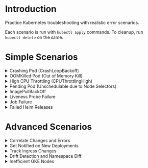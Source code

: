 # Introduction 
Practice Kubernetes troubleshooting with realistic error scenarios.

Each scenario is run with `kubectl apply` commands. To cleanup, run `kubectl delete` on the same.

# Simple Scenarios

<details>
<summary>Crashing Pod (CrashLoopBackoff)</summary>

```
kubectl apply -f https://raw.githubusercontent.com/robusta-dev/kubernetes-demos/main/crashpod/broken.yaml
```

To get notifications like below, install [Robusta](https://github.com/robusta-dev/robusta):
<img width="500" src="./example_images/crashingpod.png">
</details>


<details>
<summary>OOMKilled Pod (Out of Memory Kill)</summary>

```
kubectl apply -f https://raw.githubusercontent.com/robusta-dev/kubernetes-demos/main/oomkill/oomkill_job.yaml
```

To get notifications like below, install [Robusta](https://github.com/robusta-dev/robusta):
<img width="500" src="./example_images/oomkillpod.png">
</details>


<details>
<summary>High CPU Throttling (CPUThrottlingHigh)</summary>

Apply the following YAML and wait **15 minutes**. (CPU throttling is only an issue if it occurs for a meaningful period of time. Less than 15 minutes of throttling typically does not trigger an alert.)

```
kubectl apply -f https://raw.githubusercontent.com/robusta-dev/kubernetes-demos/main/cpu_throttling/throttling.yaml
```

To get notifications like below, install [Robusta](https://github.com/robusta-dev/robusta):
<img width="500" src="./example_images/highcputhrottling.png"> 
</details>


<details>
<summary>Pending Pod (Unschedulable due to Node Selectors)</summary>

Apply the following YAML and wait **15 minutes**. (By default, most systems only alert after pods are pending for 15 minutes. This prevents false alarms on autoscaled clusters, where it's OK for pods to be temporarily pending.)

```
kubectl apply -f https://raw.githubusercontent.com/robusta-dev/kubernetes-demos/main/pending_pods/pending_pod_node_selector.yaml
```

To get notifications like below, install [Robusta](https://github.com/robusta-dev/robusta):
<img width="500" src="./example_images/pendingpod.png">
</details>



<details>
<summary>ImagePullBackOff</summary>

```
kubectl apply -f https://raw.githubusercontent.com/robusta-dev/kubernetes-demos/main/image_pull_backoff/no_such_image.yaml 
```

To get notifications like below, install [Robusta](https://github.com/robusta-dev/robusta):
<img width="500" src="./example_images/imagepullbackoff.png">
</details>



<details>
<summary>Liveness Probe Failure</summary>

```
kubectl apply -f https://raw.githubusercontent.com/robusta-dev/kubernetes-demos/main/liveness_probe_fail/failing_liveness_probe.yaml
```

To get notifications like below, install [Robusta](https://github.com/robusta-dev/robusta):
<img width="500" src="./example_images/failedlivenessprobe.png">
</details>



<details>
<summary>Job Failure</summary>
The job will fail after 60 seconds, then attempt to run again. After two attempts, it will fail for good.

```
kubectl apply -f https://raw.githubusercontent.com/robusta-dev/kubernetes-demos/main/job_failure/job_crash.yaml
```

To get notifications like below, install [Robusta](https://github.com/robusta-dev/robusta):
<img width="500" src="./example_images/failingjobs.png">
</details>



<details>
<summary>Failed Helm Releases</summary>
Deliberately deploy a failing Helm release:

```shell
helm repo add robusta https://robusta-charts.storage.googleapis.com && helm repo update
helm install kubewatch robusta/kubewatch --set='rbac.create=true,updateStrategy.type=Error' --namespace demo-namespace
```

Upgrade the release so it succeeds:
```shell
helm upgrade kubewatch robusta/kubewatch --set='rbac.create=true' --namespace demo-namespace --create-namespace
```

Clean up by removing the release and deleting the namespace:
```shell
helm del kubewatch  --namespace demo-namespace 
kubectl delete namespace demo-namespace 
```

To get notifications like below, install [Robusta](https://github.com/robusta-dev/robusta) and setup [Helm Releases Monitoring](https://docs.robusta.dev/master/playbook-reference/triggers/helm-releases-monitoring.html) 
<img width="500" src="./example_images/helm_monitoring_kubewatch.png">
</details>


# Advanced Scenarios

<details>
<summary>Correlate Changes and Errors</summary>

Deploy a healthy pod. Then break it. 

```shell
kubectl apply -f https://raw.githubusercontent.com/robusta-dev/kubernetes-demos/main/crashpod/healthy.yaml
kubectl apply -f https://raw.githubusercontent.com/robusta-dev/kubernetes-demos/main/crashpod/broken.yaml
```
If someone else made this change, would you be able to immediately pinpoint the change that broke the application?

To get notifications like below, install [Robusta](https://github.com/robusta-dev/robusta).

<img width="500" src="./example_images/changetracking.png">
</details>



<details>
<summary>Get Notified on New Deployments</summary>

Create an nginx deployment. Then change the image tag to simulate an unexpected image tag change.

```shell
kubectl apply -f https://raw.githubusercontent.com/robusta-dev/kubernetes-demos/main/deployment_image_change/before_image_change.yaml
kubectl apply -f https://raw.githubusercontent.com/robusta-dev/kubernetes-demos/main/deployment_image_change/after_image_change.yaml
```

To get notifications like below, install [Robusta](https://github.com/robusta-dev/robusta) and [setup Kubernetes change tracking](https://docs.robusta.dev/master/tutorials/playbook-track-changes.html)

<img width="500" src="./example_images/deployment-image-change.png">
</details>



<details>
<summary>Track Ingress Changes</summary>

Create an ingress. Then changes its port and path to simulate an unexpected ingress modification.

```shell
kubectl apply -f https://raw.githubusercontent.com/robusta-dev/kubernetes-demos/main/ingress_port_path_change/before_port_path_change.yaml
kubectl apply -f https://raw.githubusercontent.com/robusta-dev/kubernetes-demos/main/ingress_port_path_change/after_port_path_change.yaml
```

To get notifications like below, install [Robusta](https://github.com/robusta-dev/robusta) and [setup Kubernetes change tracking](https://docs.robusta.dev/master/tutorials/playbook-track-changes.html)

<img width="500" src="./example_images/ingress-image-change.png">
</details>



<details>
<summary>Drift Detection and Namespace Diff</summary>

Deploy two variants of the same application in different namespaces:

```shell
kubectl apply -f https://raw.githubusercontent.com/robusta-dev/kubernetes-demos/main/namespace_drift/example.yaml
```

Can you quickly tell the difference between the `compare1` and `compare2` namespaces? What is the drift between them?

To do so with Robusta, install [Robusta](https://github.com/robusta-dev/robusta) and enable the UI.


<img width="500" src="./example_images/driftandnamespace.png">
</details>



<details>
<summary>Inefficient GKE Nodes</summary>

On GKE, nodes can reserve more than 50% of CPU for themselves. Users pay for CPU that is unavailable to applications.

Reproduction:

1. Create a default GKE cluster with autopilot disabled. Don't change any other settings.
2. Deploy the following pod:

```
kubectl apply -f https://raw.githubusercontent.com/robusta-dev/kubernetes-demos/main/gke_node_allocatable/gke_issue.yaml
```

3. Run `kubectl get pods -o wide gke-node-allocatable-issue`

The pod will be Pending. **A Pod requesting 1 CPU cannot run on an empty node with 2 CPUs!**

To see problems like this with Robusta, install [Robusta](https://github.com/robusta-dev/robusta) and enable the UI.

<img width="500" src="./example_images/highoverhead.png">
</details>


